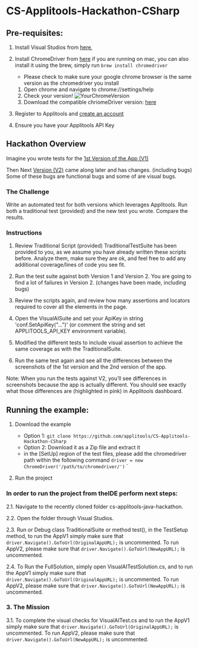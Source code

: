 # CS-Applitools-Hackathon-CSharp


## Pre-requisites:
1. Install Visual Studios from [here](https://visualstudio.microsoft.com/downloads/), 
2. Install ChromeDriver from [here](https://chromedriver.chromium.org/downloads) if you are running on mac, you can also install it using the brew,
   simply run ```brew install chromedriver```
   -  Please check to make sure your google chrome browser is the same version as the chromedriver you install
   1)  Open chrome and navigate to chrome://settings/help
   2)  Check your version!
   ![YourChromeVersion](https://user-images.githubusercontent.com/21107409/96691179-3ecef880-138d-11eb-84a3-cd52106944c6.png)
   3)  Download the compatible chriomeDriver version:  [here](https://chromedriver.chromium.org/downloads)
    
3. Register to Applitools and [create an account](https://auth.applitools.com/users/register)  
4. Ensure you have your Applitools API Key 


   
## Hackathon Overview
Imagine you wrote tests for the [1st Version of the App (V1)](https://demo.applitools.com/hackathon.html)

Then Next [Version (V2)](https://demo.applitools.com/hackathonV2.html) came along later and has changes. (including bugs) 
Some of these bugs are functional bugs and some of are visual bugs. 

### The Challenge
Write an automated test for both versions which leverages Applitools.
Run both a traditional test (provided) and the new test you wrote.
Compare the results.

### Instructions

1) Review Traditional Script (provided) 
TraditionalTestSuite has been provided to you, as we assume you have already written these scripts before.
Analyze them, make sure they are ok, and feel free to add any additional coverage/lines of code you see fit.

2) Run the test suite against both Version 1 and Version 2.
You are going to find a lot of failures in Version 2. (changes have been made, including bugs)

3) Review the scripts again, and review how many assertions and locators required to cover all the elements in the page.

4) Open the VisualAISuite and set your ApiKey in string 'conf.SetApiKey("...")' (or comment the string and set APPLITOOLS_API_KEY environment variable).

5) Modified the different tests to include visual assertion to achieve the same coverage as with the TraditionalSuite.

5) Run the same test again and see all the differences between the screenshots of the 1st version and the 2nd version of the app.

Note: When you run the tests against V2, you’ll see differences in screenshots because the app is actually different. 
You should see exactly what those differences are (highlighted in pink) in Applitools dashboard. 

## Running the example:
 1. Download the example
    * Option 1: `git clone https://github.com/applitools/CS-Applitools-Hackathon-CSharp`
    * Option 2: Download it as a Zip file and extract it
    * in the [SetUp] region of the test files, please add the chromedriver path within the following command
          ``driver = new ChromeDriver('/path/to/chromedriver/')``
`
    
2. Run the project
### In order to run the project from theIDE perform next steps:

   2.1. Navigate to the recently cloned folder cs-applitools-java-hackathon.
   
   2.2. Open the folder through Visual Studios.
   
   2.3. Run or Debug class TraditionalSuite or method test(), in the TestSetup method, to run the AppV1 simply make sure that ``driver.Navigate().GoToUrl(OriginalAppURL);`` is uncommented. To run AppV2, please make sure that ``driver.Navigate().GoToUrl(NewAppURL);`` is uncommented.
   
   2.4. To Run the FullSolution, simply open VisualAITestSolution.cs, and to run the AppV1 simply make sure that ``driver.Navigate().GoToUrl(OriginalAppURL);`` is uncommented. To run AppV2, please make sure that ``driver.Navigate().GoToUrl(NewAppURL);`` is uncommented.
   
### 3.  The Mission

   3.1. To complete the visual checks for VisualAITest.cs and to run the AppV1 simply make sure that ``driver.Navigate().GoToUrl(OriginalAppURL);`` is uncommented. To run AppV2, please make sure that ``driver.Navigate().GoToUrl(NewAppURL);`` is uncommented.
   
   
